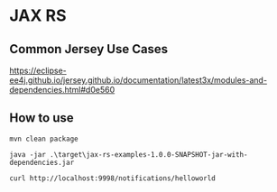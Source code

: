 # JAX RS

## Common Jersey Use Cases

https://eclipse-ee4j.github.io/jersey.github.io/documentation/latest3x/modules-and-dependencies.html#d0e560

## How to use

```
mvn clean package
```

```
java -jar .\target\jax-rs-examples-1.0.0-SNAPSHOT-jar-with-dependencies.jar
```

```
curl http://localhost:9998/notifications/helloworld
```
